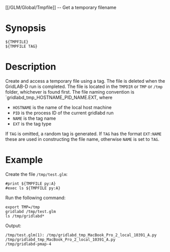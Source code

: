 [[/GLM/Global/Tmpfile]] -- Get a temporary filename

# Synopsis

~~~
${TMPFILE}
${TMPFILE TAG}
~~~

# Description

Create and access a temporary file using a tag.  The file is deleted when the GridLAB-D run is completed.  The file is located in the `TMPDIR` or `TMP` or `/tmp` folder, whichever is found first. The file naming convention is `gridlabd_tmp_HOSTNAME_PID_NAME.EXT, where

  - `HOSTNAME` is the name of the local host machine
  - `PID` is the process ID of the current gridlabd run
  - `NAME` is the tag name
  - `EXT` is the tag type

If `TAG` is omitted, a random tag is generated. If `TAG` has the format `EXT:NAME` these are used in constructing the file name, otherwise `NAME` is set to `TAG`.

# Example

Create the file `/tmp/test.glm`:

~~~
#print ${TMPFILE py:A}
#exec ls ${TMPFILE py:A}
~~~

Run the following command:

~~~
export TMP=/tmp
gridlabd /tmp/test.glm
ls /tmp/gridlabd*
~~~

Output:

~~~
/tmp/test.glm(1): /tmp/gridlabd_tmp_MacBook_Pro_2_local_10391_A.py
/tmp/gridlabd_tmp_MacBook_Pro_2_local_10391_A.py
/tmp/gridlabd-pmap-4
~~~
